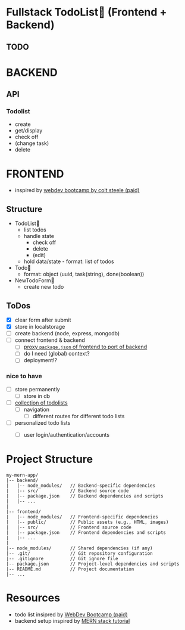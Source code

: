 # Fullstack TodoList📝 (Frontend + Backend)


## TODO



# BACKEND
## API 
### Todolist
- create
- get/display
- check off
- (change task)
- delete




# FRONTEND
- inspired by [webdev bootcamp by colt steele (paid)](https://www.udemy.com/course/the-web-developer-bootcamp/learn/lecture/37867268)

## Structure
- TodoList🧠
  - list todos
  - handle state
    - check off
    - delete
    - (edit)
  - hold data/state - format: list of todos
- Todo🎨
  - format: object (uuid, task(string), done(boolean))
- NewTodoForm🎨
  - create new todo

## ToDos
- [x] clear form after submit
- [x] store in localstorage
- [ ] create backend (node, express, mongodb)
- [ ] connect frontend & backend
  - [ ] [proxy `package.json` of frontend to port of backend](https://youtu.be/MEab_a19ZGk?list=PL4cUxeGkcC9iJ_KkrkBZWZRHVwnzLIoUE&t=451)
  - [ ] do I need (global) context?
  - [ ] deployment!?

### nice to have
- [ ] store permanently
  - [ ] store in db
- [ ] [collection of todolists](https://www.udemy.com/course/the-web-developer-bootcamp/learn/lecture/37867296#questions)
  - [ ] navigation
    - [ ] different routes for different todo lists
- [ ] personalized todo lists
  - [ ] user login/authentication/accounts









# Project Structure
```
my-mern-app/
|-- backend/
|   |-- node_modules/   // Backend-specific dependencies
|   |-- src/            // Backend source code
|   |-- package.json    // Backend dependencies and scripts
|   |-- ...
|
|-- frontend/
|   |-- node_modules/   // Frontend-specific dependencies
|   |-- public/         // Public assets (e.g., HTML, images)
|   |-- src/            // Frontend source code
|   |-- package.json    // Frontend dependencies and scripts
|   |-- ...
|
|-- node_modules/       // Shared dependencies (if any)
|-- .git/               // Git repository configuration
|-- .gitignore          // Git ignore file
|-- package.json        // Project-level dependencies and scripts
|-- README.md           // Project documentation
|-- ...
```





# Resources
- todo list insipred by [WebDev Bootcamp (paid)](https://www.udemy.com/course/the-web-developer-bootcamp/learn/lecture/37867268)
- backend setup inspired by [MERN stack tutorial](https://www.youtube.com/playlist?list=PL4cUxeGkcC9iJ_KkrkBZWZRHVwnzLIoUE)